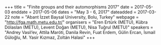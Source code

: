 +++
title = "Finite groups and their automorphisms 2017"
date = 2017-05-03
enddate = 2017-05-06
dates = "May 3 - 6, 2017"
dateadded = 2017-03-22
note = "Abant &#304;zzet Baysal University, Bolu, Turkey"
webpage = "http://fga.math.metu.edu.tr/"
organisers = "Eren Ertürk (METU), Kübra Dölaslan (METU), Levent Do&#287;an (METU), Nisa Tu&#287;rul (METU)"
speakers = "Andrey Vasil’ev, Attila Maróti, Danila Revin, Fuat Erdem, Gülin Ercan, &#304;smail Gülo&#287;lu, M. Yasir K&#305;zmaz, Zoltán Halasi"
+++
